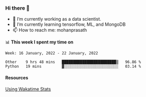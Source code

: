 ### Hi there 👋

- 🔭 I’m currently working as a data scientist.
- 🌱 I’m currently learning tensorflow, ML, and MongoDB
- 📫 How to reach me: mohanprasath

📊 **This week I spent my time on**
<!--START_SECTION:waka-->
```text
Week: 16 January, 2022 - 22 January, 2022

Other    9 hrs 48 mins   ████████████████████████▒   96.86 % 
Python   19 mins         ▓░░░░░░░░░░░░░░░░░░░░░░░░   03.14 % 
```
<!--END_SECTION:waka-->

#### Resources
[Using Wakatime Stats](https://github.com/marketplace/actions/waka-readme)
